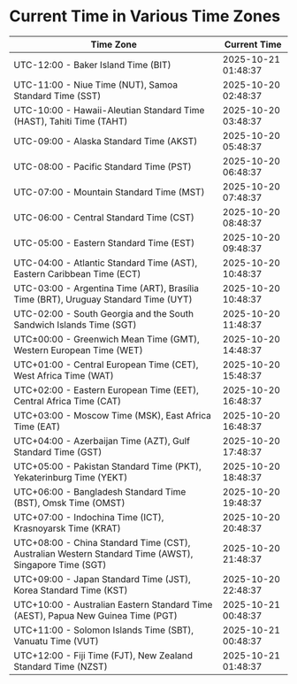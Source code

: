# Current Time in Various Time Zones

| Time Zone | Current Time |
|-----------|--------------|
| UTC-12:00 - Baker Island Time (BIT) | 2025-10-21 01:48:37 |
| UTC-11:00 - Niue Time (NUT), Samoa Standard Time (SST) | 2025-10-20 02:48:37 |
| UTC-10:00 - Hawaii-Aleutian Standard Time (HAST), Tahiti Time (TAHT) | 2025-10-20 03:48:37 |
| UTC-09:00 - Alaska Standard Time (AKST) | 2025-10-20 05:48:37 |
| UTC-08:00 - Pacific Standard Time (PST) | 2025-10-20 06:48:37 |
| UTC-07:00 - Mountain Standard Time (MST) | 2025-10-20 07:48:37 |
| UTC-06:00 - Central Standard Time (CST) | 2025-10-20 08:48:37 |
| UTC-05:00 - Eastern Standard Time (EST) | 2025-10-20 09:48:37 |
| UTC-04:00 - Atlantic Standard Time (AST), Eastern Caribbean Time (ECT) | 2025-10-20 10:48:37 |
| UTC-03:00 - Argentina Time (ART), Brasília Time (BRT), Uruguay Standard Time (UYT) | 2025-10-20 10:48:37 |
| UTC-02:00 - South Georgia and the South Sandwich Islands Time (SGT) | 2025-10-20 11:48:37 |
| UTC±00:00 - Greenwich Mean Time (GMT), Western European Time (WET) | 2025-10-20 14:48:37 |
| UTC+01:00 - Central European Time (CET), West Africa Time (WAT) | 2025-10-20 15:48:37 |
| UTC+02:00 - Eastern European Time (EET), Central Africa Time (CAT) | 2025-10-20 16:48:37 |
| UTC+03:00 - Moscow Time (MSK), East Africa Time (EAT) | 2025-10-20 16:48:37 |
| UTC+04:00 - Azerbaijan Time (AZT), Gulf Standard Time (GST) | 2025-10-20 17:48:37 |
| UTC+05:00 - Pakistan Standard Time (PKT), Yekaterinburg Time (YEKT) | 2025-10-20 18:48:37 |
| UTC+06:00 - Bangladesh Standard Time (BST), Omsk Time (OMST) | 2025-10-20 19:48:37 |
| UTC+07:00 - Indochina Time (ICT), Krasnoyarsk Time (KRAT) | 2025-10-20 20:48:37 |
| UTC+08:00 - China Standard Time (CST), Australian Western Standard Time (AWST), Singapore Time (SGT) | 2025-10-20 21:48:37 |
| UTC+09:00 - Japan Standard Time (JST), Korea Standard Time (KST) | 2025-10-20 22:48:37 |
| UTC+10:00 - Australian Eastern Standard Time (AEST), Papua New Guinea Time (PGT) | 2025-10-21 00:48:37 |
| UTC+11:00 - Solomon Islands Time (SBT), Vanuatu Time (VUT) | 2025-10-21 00:48:37 |
| UTC+12:00 - Fiji Time (FJT), New Zealand Standard Time (NZST) | 2025-10-21 01:48:37 |
